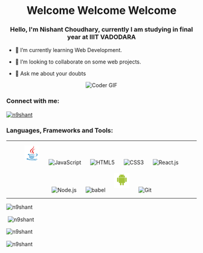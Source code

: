 <h1 align="center">Welcome Welcome Welcome</h1>
<h3 align="center">Hello, I'm Nishant Choudhary, currently I am studying in final year at IIIT VADODARA</h3>

- 🌱 I’m currently learning Web Development.

- 👯 I’m looking to collaborate on some web projects.

- 💬 Ask me about your doubts

<p  align="center"><img src="https://media.tenor.com/images/b7939d73d32cb3ce5e48a80dd35dc599/tenor.gif" alt="Coder GIF" width="400" height="250">

<h3 align="left">Connect with me:</h3>
<p align="left">
<a href="https://linkedin.com/in/n9shant" target="blank"><img align="center" src="https://raw.githubusercontent.com/rahuldkjain/github-profile-readme-generator/master/src/images/icons/Social/linked-in-alt.svg" alt="n9shant" height="30" width="40" /></a>
</p>
<h3 align="left">Languages, Frameworks and Tools:</h3>


<table>
  <tr>
    <td> 
      <div align="center">
        <img style="margin: 10px" src="https://raw.githubusercontent.com/devicons/devicon/master/icons/java/java-original.svg" alt="Java" width="40" height="40" />
        <img style="margin: 10px" src="https://profilinator.rishav.dev/skills-assets/javascript-original.svg" alt="JavaScript" width="40" height="40" /> 
        <img style="margin: 10px" src="https://profilinator.rishav.dev/skills-assets/html5-original-wordmark.svg" alt="HTML5" width="40" height="40" />  
        <img style="margin: 10px" src="https://profilinator.rishav.dev/skills-assets/css3-original-wordmark.svg" alt="CSS3" width="40" height="40" />  
        <img style="margin: 10px" src="https://profilinator.rishav.dev/skills-assets/react-original-wordmark.svg" alt="React.js" width="40" height="40" />
        <img style="margin: 10px" src="https://profilinator.rishav.dev/skills-assets/nodejs-original-wordmark.svg" alt="Node.js" width="40" height="40" />
        <img style="margin: 10px" src="https://www.vectorlogo.zone/logos/babeljs/babeljs-icon.svg" alt="babel" width="40" width="40" height="40"/>
        <img style="margin: 10px" src="https://raw.githubusercontent.com/devicons/devicon/master/icons/android/android-original-wordmark.svg" alt="AndroidStudio" width="40" height="40" />
        <img style="margin: 10px" src="https://profilinator.rishav.dev/skills-assets/git-scm-icon.svg" alt="Git" width="40" height="40" />  
      </div>
    </td>
  </tr>
</table>

<p align="left"> <img src="https://komarev.com/ghpvc/?username=n9shant&label=Profile%20views&color=0e75b6&style=flat" alt="n9shant" /> </p>

<p>&nbsp;<img align="center" src="https://github-readme-stats.vercel.app/api?username=n9shant&show_icons=true&locale=en&theme=dark" alt="n9shant" /></p>

<p><img align="center" src="https://github-readme-streak-stats.herokuapp.com/?user=n9shant&theme=dark" alt="n9shant" /></p>

<p><img align="center" src="https://github-readme-stats.vercel.app/api/top-langs?username=n9shant&show_icons=true&locale=en&layout=compact&theme=dark" alt="n9shant" /></p>
<!-- 
<p align="center"><img src="https://media4.giphy.com/media/l3q2FnW3yZRJVZH2g/200.webp?cid=ecf05e47yos1lobhve9a6kzdv4z54wuo2wdlwh5o7z7q5hxc&rid=200.webp&ct=g" alt="Thank You for visiting, Have a great day" width="300" height="100"></p> -->

